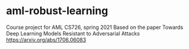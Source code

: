 # aml-robust-learning


Course project for AML CS726, spring 2021
Based on the paper Towards Deep Learning Models Resistant to Adversarial Attacks
https://arxiv.org/abs/1706.06083
